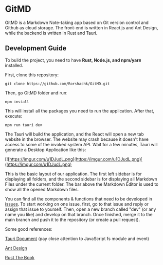 # GitMD

GitMD is a Markdown Note-taking app based on Git version control and Github as cloud storage. The front-end is written in React.js and Ant Design, while the backend is written in Rust and Tauri.

## Development Guide

To build the project, you need to have **Rust, Node.js, and npm/yarn** installed.

First, clone this repository:

`git clone https://github.com/Rorshachk/GitMD.git`

Then, go GitMD folder and run:

`npm install`

This will install all the packages you need to run the application. After that, execute:

`npm run tauri dev`

The Tauri will build the application, and the React will open a new tab website in the browser. The website may crash because it doesn't have access to some of the invoked system API. Wait for a few minutes, Tauri will generate a Desktop Application like this:

[![https://imgur.com/u1DJudL.png](https://imgur.com/u1DJudL.png)](https://imgur.com/u1DJudL.png)

This is the basic layout of our application. The first left sidebar is for displaying all folders, and the second sidebar is for displaying all Markdown Files under the current folder. The bar above the Markdown Editor is used to show all the opened Markdown files.

You can find all the components & functions that need to be developed in [issues](https://github.com/Rorshachk/GitMD/issues). To start working on one issue, first, go to that issue and reply or assign that issue to yourself. Then, open a new branch called "dev" (or any name you like) and develop on that branch. Once finished, merge it to the main branch and push it to the repository (or create a pull request).

Some good references:

[Tauri Document](https://tauri.studio/en/docs/getting-started/intro) (pay close attention to JavaScript fs module and event)

[Ant Design](https://ant.design/components/overview/)

[Rust The Book](https://doc.rust-lang.org/book/)


